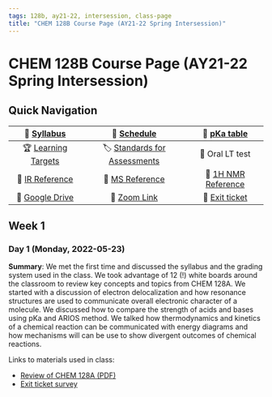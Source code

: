 ```yaml
---
tags: 128b, ay21-22, intersession, class-page 
title: "CHEM 128B Course Page (AY21-22 Spring Intersession)"
---
```


# CHEM 128B Course Page (AY21-22 Spring Intersession)

## Quick Navigation

| :blue_book: [ Syllabus](https://hackmd.io/@hmuchalski/SkIyq3fD5) | :calendar: [Schedule](https://hackmd.io/@hmuchalski/SkIyq3fD5#Appendix-A-Tentative-Schedule-of-Course-Modules) | :open_book: [pKa table](https://drive.google.com/file/d/1PsNzPbsWCnUwkhMfoYgaHrq5IZoiw_2R/view?usp=sharing) |
| :--: | :--: | :--: |
|:trophy: [Learning Targets](https://hackmd.io/@hmuchalski/SkIyq3fD5#Appendix-B-List-of-Learning-Targets) | :label: [Standards for Assessments](https://hackmd.io/@hmuchalski/BJKWouND5)  |  :microphone: Oral LT test |
| :green_book: [IR Reference](https://drive.google.com/file/d/1R71H1KwAEgj8gII_sgnnz-yGdnM1cbaX/view?usp=sharing)| :orange_book: [MS Reference](https://drive.google.com/file/d/1UNvjKxk68KFg-wRXUqC0PezoJ9VeQbfS/view?usp=sharing) | :blue_book: [1H NMR Reference](https://drive.google.com/file/d/19EsbNJHXSBMq5BFl0-YzCEIiWm7auMsv/view?usp=sharing) |
| :floppy_disk: [Google Drive](https://drive.google.com/drive/folders/1JfxsNPzEBP8rreynWx4HjlkQc4YZkIdA?usp=sharing)| :cinema: [Zoom Link](https://fresnostate.zoom.us/my/hubertmuchalski?pwd=RE1Ib3ordGRrRnhIeklvQml4Uy96UT09) | :ticket:  [Exit ticket](https://forms.gle/CzTZfqpdtVE6hZgR8)  |


## Week 1

<!-- ### Day 2 (Tuesday, 2022-05-24) 
** Summary**: 

-->

### Day 1 (Monday, 2022-05-23)

**Summary**: We met the first time and discussed the syllabus and the grading system used in the class. We took advantage of 12 (!) white boards around the classroom to review key concepts and topics from CHEM 128A. We started with a discussion of electron delocalization and how resonance structures are used to communicate overall electronic character of a molecule. We discussed how to compare the strength of acids and bases using pKa and ARIOS method. We talked how thermodynamics and kinetics of a chemical reaction can be communicated with energy diagrams and how mechanisms will can be use to show divergent outcomes of chemical reactions.

Links to materials used in class:

- [Review of CHEM 128A (PDF)](https://drive.google.com/file/d/16POsi4IYdEK9DPhVawrqlpMSkW7Y_1CT/view?usp=sharing)
- [Exit ticket survey](https://forms.gle/CzTZfqpdtVE6hZgR8)

<!-- 

:calendar: [Calendar]()


 -->